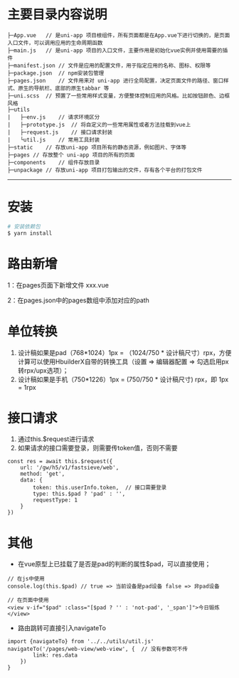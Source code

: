 # 主要目录内容说明
```
├─App.vue	// 是uni-app 项目根组件，所有页面都是在App.vue下进行切换的，是页面入口文件，可以调用应用的生命周期函数
├─main.js	// 是uni-app 项目的入口文件，主要作用是初始化vue实例并使用需要的插件
├─manifest.json	// 文件是应用的配置文件，用于指定应用的名称、图标、权限等
├─package.json	// npm安装包管理
├─pages.json	// 文件用来对 uni-app 进行全局配置，决定页面文件的路径、窗口样式、原生的导航栏、底部的原生tabbar 等
├─uni.scss	// 预置了一些常用样式变量，方便整体控制应用的风格。比如按钮颜色、边框风格
├─utils
|   ├─env.js	// 请求环境区分
|   ├─prototype.js	// 将自定义的一些常用属性或者方法挂载到vue上
|   ├─request.js	// 接口请求封装
|   └util.js	// 常用工具封装
├─static	// 存放uni-app 项目所有的静态资源，例如图片、字体等
├─pages	// 存放整个 uni-app 项目的所有的页面
├─components	// 组件存放目录
├─unpackage	// 存放uni-app 项目打包输出的文件，存有各个平台的打包文件

```
---

# 安装

```bash
# 安装依赖包
$ yarn install
```

# 路由新增

1：在pages页面下新增文件 xxx.vue

2：在pages.json中的pages数组中添加对应的path

# 单位转换

1. 设计稿如果是pad（768*1024）1px = （1024/750 * 设计稿尺寸）rpx，方便计算可以使用HbuilderX自带的转换工具（设置 => 编辑器配置 => 勾选启用px转rpx/upx选项）；
2. 设计稿如果是手机（750*1226）1px = (750/750 * 设计稿尺寸) rpx，即 1px = 1rpx

# 接口请求

1. 通过this.$request进行请求
2. 如果请求的接口需要登录，则需要传token值，否则不需要
```
const res = await this.$request({
	url: '/gw/h5/v1/fastsieve/web', 
	method: 'get',
	data: { 
		token: this.userInfo.token,  // 接口需要登录
		type: this.$pad ? 'pad' : '',
		requestType: 1
	}
})
```

# 其他

- 在vue原型上已挂载了是否是pad的判断的属性$pad，可以直接使用；
```
// 在js中使用
console.log(this.$pad) // true => 当前设备是pad设备 false => 非pad设备

// 在页面中使用
<view v-if="$pad" :class="[$pad ? '' : 'not-pad', '_span']">今日锻炼</view>
```

- 路由跳转可直接引入navigateTo
```
import {navigateTo} from '../../utils/util.js'
navigateTo('/pages/web-view/web-view', {  // 没有参数可不传
		link: res.data
	})
}
```